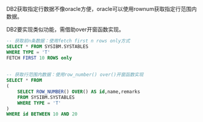DB2获取指定行数据不像oracle方便，oracle可以使用rownum获取指定行范围内数据。

DB2要实现类似功能，需借助over开窗函数实现。

```sql
-- 获取前n条数据：使用fetch first n rows only方式
SELECT * FROM SYSIBM.SYSTABLES 
WHERE TYPE = 'T'  
FETCH FIRST 10 ROWS only
 
 
-- 获取行范围内数据：使用row_number() over()开窗函数实现
SELECT * FROM
(
    SELECT ROW_NUMBER() OVER() AS id,name,remarks 
    FROM SYSIBM.SYSTABLES 
    WHERE TYPE = 'T'
)
WHERE id BETWEEN 10 AND 20
```